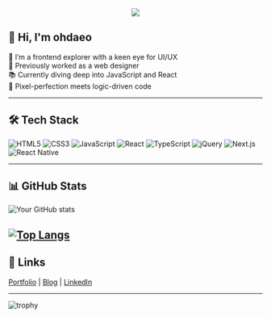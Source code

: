 <div align="center">
  <img  src="https://em-content.zobj.net/source/microsoft-teams/363/blue-heart_1f499.png"/>
</div>

## 👋 Hi, I'm ohdaeo

🌱 I’m a frontend explorer with a keen eye for UI/UX  
💼 Previously worked as a web designer  
📚 Currently diving deep into JavaScript and React  
🎨 Pixel-perfection meets logic-driven code  

---

## 🛠 Tech Stack  
![HTML5](https://img.shields.io/badge/HTML5-E34F26?style=flat-square&logo=html5&logoColor=white)
![CSS3](https://img.shields.io/badge/CSS3-1572B6?style=flat-square&logo=css3&logoColor=white)
![JavaScript](https://img.shields.io/badge/JavaScript-F7DF1E?style=flat-square&logo=javascript&logoColor=black)
![React](https://img.shields.io/badge/React-61DAFB?style=flat-square&logo=react&logoColor=black)
![TypeScript](https://img.shields.io/badge/TypeScript-3178C6?style=flat-square&logo=TypeScript&logoColor=white)
![jQuery](https://img.shields.io/badge/jQuery-0769AD?style=flat-square&logo=jquery&logoColor=white)
![Next.js](https://img.shields.io/badge/Next.js-000000?style=flat-square&logo=next.js&logoColor=white)
![React Native](https://img.shields.io/badge/React_Native-00db9d?style=flat-square&logo=react&logoColor=white)



---

## 📊 GitHub Stats
![Your GitHub stats](https://github-readme-stats.vercel.app/api?username=ohdaeo&show_icons=true&theme=buefy )

[![Top Langs](https://github-readme-stats.vercel.app/api/top-langs/?username=ohdaeo&layout=donut-vertical)](https://github.com/ohdaeo/github-readme-stats)
---

## 🔗 Links
[Portfolio](https://yourportfolio.com) | [Blog](https://yourblog.com) | [LinkedIn](https://linkedin.com/in/yourprofile)


---
![trophy](https://github-profile-trophy.vercel.app/?username=your-username)
